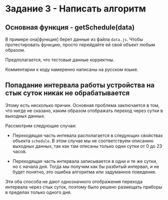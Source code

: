 # Задание 3 - Написать алгоритм

## Основная функция - getSchedule(data)

В примере она[функция] берет данные из файла `data.js`. Чтобы протестировать функцию, просто перейдайте ей свой объект любым образом.

Предполагается, что тестовые данные корректны.

Комментарии к коду намеренно написаны на русском языке.

## Попадание интервала работы устройства на стык суток никак не обрабатывается

Этому есть несколько причин. Основная проблема заключается в том, что нигде не сказано, каким образом отображать переход через сутки в выходных данных.

Рассмотрим следующие случаи:

- Переходящая часть интевала располагается в следующих свойствах объекта `schedule`. В этом случае мы не соответствуем описанию выходных данных, так как там описаны только одни сутки от 0 до 23 часов.

- Переходящая часть интервала записывается в одни и те же сутки, но с начала дня. Тогда мы получим как бы разбитый интервал, и не будет понятно, это ошибка алгоритма или задуманное поведение.

Эти оба способа не дают однозначного отображения перехода интервала через стык суток, поэтому было решено размещать приборы в пределах только одного дня.